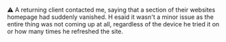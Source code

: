 ⚠️ A returning client contacted me, saying that a section of their websites homepage had suddenly vanished. H esaid it wasn't a minor issue as the entire thing was not coming up at all, regardless of the device he tried it on or how many times he refreshed the site.